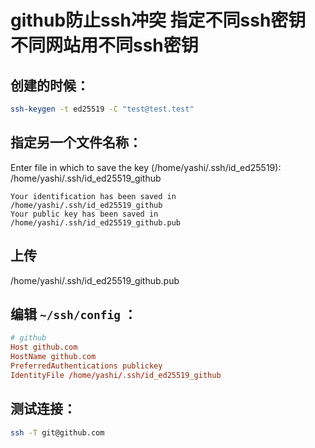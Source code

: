 # github防止ssh冲突 指定不同ssh密钥 不同网站用不同ssh密钥

## 创建的时候：

```bash
ssh-keygen -t ed25519 -C "test@test.test"
```

## 指定另一个文件名称：

Enter file in which to save the key (/home/yashi/.ssh/id_ed25519): 
/home/yashi/.ssh/id_ed25519_github

```
Your identification has been saved in /home/yashi/.ssh/id_ed25519_github
Your public key has been saved in /home/yashi/.ssh/id_ed25519_github.pub
```

## 上传

/home/yashi/.ssh/id_ed25519_github.pub

## 编辑 `~/ssh/config` ：

```conf
# github
Host github.com
HostName github.com
PreferredAuthentications publickey
IdentityFile /home/yashi/.ssh/id_ed25519_github
```

## 测试连接：

```bash
ssh -T git@github.com
```

